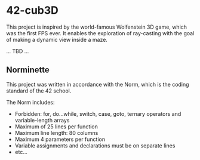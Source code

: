 # 42-cub3D
This project is inspired by the world-famous Wolfenstein 3D game, which was the first FPS ever. 
It enables the exploration of ray-casting with the goal of making a dynamic view inside a maze.

...
TBD
...


## Norminette
This project was written in accordance with the Norm, which is the coding standard of the 42 school.

The Norm includes:
- Forbidden: for, do...while, switch, case, goto, ternary operators and variable-length arrays 
- Maximum of 25 lines per function
- Maximum line length: 80 columns
- Maximum 4 parameters per function 
- Variable assignments and declarations must be on separate lines
- etc...
